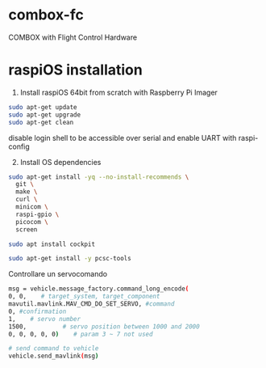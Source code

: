 # combox-fc
COMBOX with Flight Control Hardware



# raspiOS installation

1. Install raspiOS 64bit from scratch
with Raspberry Pi Imager

```bash
sudo apt-get update
sudo apt-get upgrade
sudo apt-get clean
```

disable login shell to be accessible over serial
and enable UART with raspi-config

2. Install OS dependencies

```bash
sudo apt-get install -yq --no-install-recommends \
  git \
  make \
  curl \
  minicom \
  raspi-gpio \
  picocom \
  screen

sudo apt install cockpit

sudo apt-get install -y pcsc-tools
```

Controllare un servocomando

```bash
msg = vehicle.message_factory.command_long_encode(
0, 0,    # target_system, target_component
mavutil.mavlink.MAV_CMD_DO_SET_SERVO, #command
0, #confirmation
1,    # servo number
1500,          # servo position between 1000 and 2000
0, 0, 0, 0, 0)    # param 3 ~ 7 not used

# send command to vehicle
vehicle.send_mavlink(msg)
```
